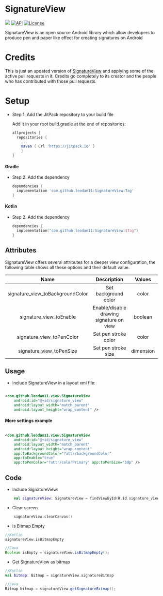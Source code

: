 # SignatureView

[![](https://jitpack.io/v/leodan11/SignatureView.svg)](https://jitpack.io/#leodan11/SignatureView)
[![API](https://img.shields.io/badge/API-21%2B-brightgreen.svg?style=flat)](https://android-arsenal.com/api?level=21)
[![License](https://img.shields.io/badge/License-Apache%202.0-blue.svg)](https://opensource.org/licenses/Apache-2.0)

SignatureView is an open source Android library which allow developers to produce pen and paper like
effect for creating signatures on Android

# Credits

This is just an updated version of [SignatureView](https://github.com/zahid-ali-shah/SignatureView)
and applying some of the active pull requests in it.
Credits go completely to its creator and the people who has contributed with those pull requests.

# Setup

- Step 1. Add the JitPack repository to your build file

  Add it in your root build.gradle at the end of repositories:

  ```gradle
  allprojects {
    repositories {
      ...
      maven { url 'https://jitpack.io' }
      }
  }
  ```

#### Gradle

- Step 2. Add the dependency

  ```gradle
  dependencies {
    implementation 'com.github.leodan11:SignatureView:Tag'
  }
  ```

#### Kotlin

- Step 2. Add the dependency

    ```kotlin
    dependencies {
      implementation("com.github.leodan11:SignatureView:$Tag")
    }
    ```

## Attributes

SignatureView offers several attributes for a deeper view configuration, the following table shows
all these options and their default value.

|               Name               |               Description                |  Values   |   Default   |
|:--------------------------------:|:----------------------------------------:|:---------:|:-----------:|
| signature_view_toBackgroundColor |           Set background color           |   color   | Color.WHITE |
|     signature_view_toEnable      | Enable/disable drawing signature on view |  boolean  |    true     |
|    signature_view_toPenColor     |           Set pen stroke color           |   color   | Color.BLACK |
|     signature_view_toPenSize     |           Set pen stroke size            | dimension |     3dp     |

## Usage

* Include SignatureView in a layout xml file:

~~~xml                                            

<com.github.leodan11.view.SignatureView
    android:id="@+id/signature_view"
    android:layout_width="match_parent"
    android:layout_height="wrap_content" />

~~~

#### More settings example

~~~xml

<com.github.leodan11.view.SignatureView
    android:id="@+id/signature_view"
    android:layout_width="match_parent"
    android:layout_height="wrap_content"
    app:toBackgroundColor="?attr/backgroundColor"
    app:toEnable="true"
    app:toPenColor="?attr/colorPrimary" app:toPenSize="3dp" />
~~~

## Code

* Include SignatureView:

```kotlin
    val signatureView: SignatureView = findViewById(R.id.signature_view)
 ```

* Clear screen

```kotlin
    signatureView.clearCanvas()
```

* Is Bitmap Empty

```kotlin
//Kotlin
signatureView.isBitmapEmpty
```

```java
//Java
Boolean isEmpty = signatureView.isBitmapEmpty();
```

* Get SignatureView as bitmap

```kotlin
//Kotlin
val bitmap: Bitmap = signatureView.signatureBitmap
```

```java
//Java
Bitmap bitmap = signatureView.getSignatureBitmap();
```
